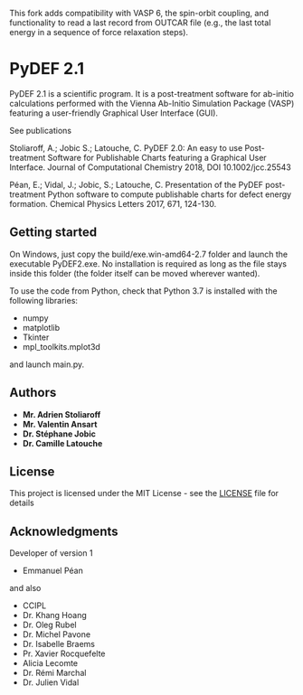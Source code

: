 This fork adds compatibility with VASP 6, the spin-orbit coupling, and functionality to read a last record from OUTCAR file (e.g., the last total energy in a sequence of force relaxation steps).

# PyDEF 2.1

PyDEF 2.1 is a scientific program.
It is a post-treatment software for ab-initio calculations performed
with the Vienna Ab-Initio Simulation Package (VASP) 
featuring a user-friendly Graphical User Interface (GUI). 

See publications

Stoliaroff, A.; Jobic S.; Latouche, C. PyDEF 2.0: An easy to use Post-treatment
Software for Publishable Charts featuring a Graphical User Interface. Journal
of Computational Chemistry 2018, DOI 10.1002/jcc.25543

Péan, E.; Vidal, J.; Jobic, S.; Latouche, C. Presentation of the PyDEF post-treatment
Python software to compute publishable charts for defect energy formation. Chemical
Physics Letters 2017, 671, 124-130.

## Getting started

On Windows, just copy the build/exe.win-amd64-2.7 folder and launch 
the executable PyDEF2.exe. No installation is required as long as 
the file stays inside this folder (the folder itself can be moved
wherever wanted).

To use the code from Python, check that Python 3.7 is installed
with the following libraries:
- numpy
- matplotlib
- Tkinter
- mpl_toolkits.mplot3d

and launch main.py.

## Authors

* **Mr. Adrien Stoliaroff**
* **Mr. Valentin Ansart**
* **Dr. Stéphane Jobic**
* **Dr. Camille Latouche**

## License

This project is licensed under the MIT License - see the [LICENSE](LICENSE) file for details

## Acknowledgments

Developer of version 1
* Emmanuel Péan

and also 
* CCIPL
* Dr. Khang Hoang
* Dr. Oleg Rubel
* Dr. Michel Pavone
* Dr. Isabelle Braems
* Pr. Xavier Rocquefelte
* Alicia Lecomte
* Dr. Rémi Marchal
* Dr. Julien Vidal
